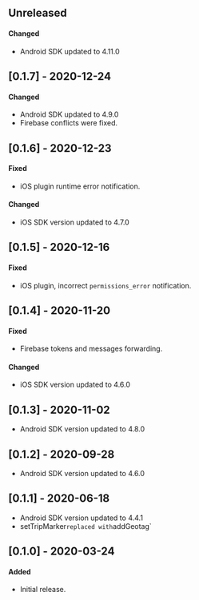 ## Unreleased
#### Changed
- Android SDK updated to 4.11.0

## [0.1.7] - 2020-12-24
#### Changed
- Android SDK updated to 4.9.0
- Firebase conflicts were fixed.

## [0.1.6] - 2020-12-23

#### Fixed
- iOS plugin runtime error notification.

#### Changed
- iOS SDK version updated to 4.7.0


## [0.1.5] - 2020-12-16

#### Fixed
- iOS plugin, incorrect `permissions_error` notification.

## [0.1.4] - 2020-11-20

#### Fixed
- Firebase tokens and messages forwarding.

#### Changed
- iOS SDK version updated to 4.6.0

## [0.1.3] - 2020-11-02

- Android SDK version updated to 4.8.0

## [0.1.2] - 2020-09-28

- Android SDK version updated to 4.6.0

## [0.1.1] - 2020-06-18

- Android SDK version updated to 4.4.1
- setTripMarker` replaced with `addGeotag` 

## [0.1.0] - 2020-03-24


#### Added
- Initial release.
